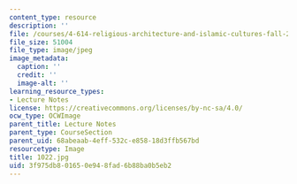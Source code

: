 ```yaml
---
content_type: resource
description: ''
file: /courses/4-614-religious-architecture-and-islamic-cultures-fall-2002/3f975db801650e948fad6b88ba0b5eb2_1022.jpg
file_size: 51004
file_type: image/jpeg
image_metadata:
  caption: ''
  credit: ''
  image-alt: ''
learning_resource_types:
- Lecture Notes
license: https://creativecommons.org/licenses/by-nc-sa/4.0/
ocw_type: OCWImage
parent_title: Lecture Notes
parent_type: CourseSection
parent_uid: 68abeaab-4eff-532c-e858-18d3ffb567bd
resourcetype: Image
title: 1022.jpg
uid: 3f975db8-0165-0e94-8fad-6b88ba0b5eb2
---
```

